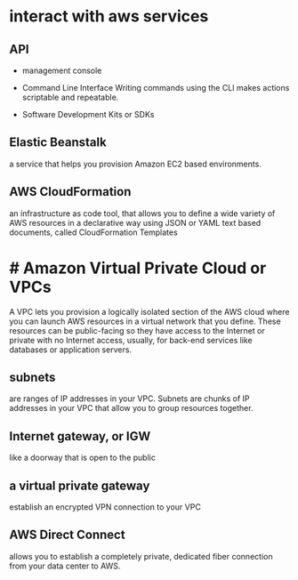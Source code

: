 #  interact with aws services
## API
- management console

- Command Line Interface
 Writing commands using the CLI makes actions scriptable and repeatable.

- Software Development Kits or SDKs

## Elastic Beanstalk
a service that helps you provision Amazon EC2 based environments.

## AWS CloudFormation
an infrastructure as code tool, that allows you to define a wide variety of AWS resources in a declarative way using JSON or YAML text based documents, called CloudFormation Templates

# # Amazon Virtual Private Cloud or VPCs
A VPC lets you provision a logically isolated section of the AWS cloud where you can launch AWS resources in a virtual network that you define. 
These resources can be public-facing so they have access to the Internet or private with no Internet access, usually, for back-end services like databases or application servers. 

## subnets
are ranges of IP addresses in your VPC. 
 Subnets are chunks of IP addresses in your VPC that allow you to group resources together.   

## Internet gateway, or IGW
like a doorway that is open to the public

## a virtual private gateway 
establish an encrypted VPN connection to your VPC

## AWS Direct Connect
allows you to establish a completely private, dedicated fiber connection from your data center to AWS.
 
  


